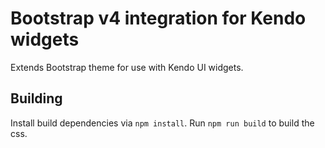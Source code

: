 # Bootstrap v4 integration for Kendo widgets

Extends Bootstrap theme for use with Kendo UI widgets.

## Building

Install build dependencies via `npm install`. Run `npm run build` to build the css.
